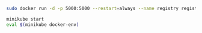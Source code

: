 
```sh
sudo docker run -d -p 5000:5000 --restart=always --name registry registry:2

```

```sh
minikube start
eval $(minikube docker-env)
```
